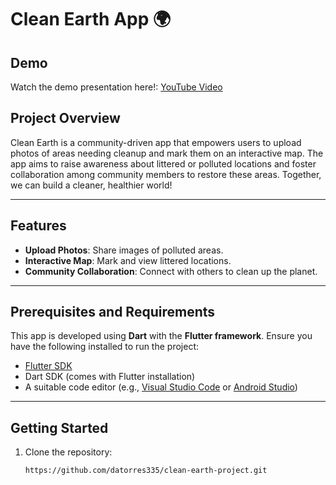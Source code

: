 # Clean Earth App 🌍

## Demo
Watch the demo presentation here!: [YouTube Video](https://youtu.be/bagb6aQiIWo)

## Project Overview
Clean Earth is a community-driven app that empowers users to upload photos of areas needing cleanup and mark them on an interactive map. The app aims to raise awareness about littered or polluted locations and foster collaboration among community members to restore these areas. Together, we can build a cleaner, healthier world!

---

## Features
- **Upload Photos**: Share images of polluted areas.
- **Interactive Map**: Mark and view littered locations.
- **Community Collaboration**: Connect with others to clean up the planet.

---

## Prerequisites and Requirements
This app is developed using **Dart** with the **Flutter framework**. Ensure you have the following installed to run the project:
- [Flutter SDK](https://flutter.dev/docs/get-started/install)
- Dart SDK (comes with Flutter installation)
- A suitable code editor (e.g., [Visual Studio Code](https://code.visualstudio.com/) or [Android Studio](https://developer.android.com/studio))

---

## Getting Started
1. Clone the repository:
   ```bash
   https://github.com/datorres335/clean-earth-project.git

